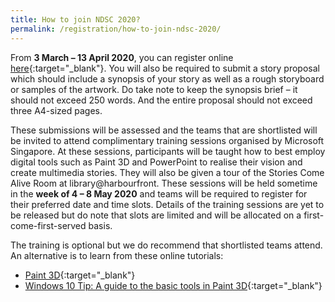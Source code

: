 ```yaml
---
title: How to join NDSC 2020?
permalink: /registration/how-to-join-ndsc-2020/
---
```


From **3 March – 13 April 2020**, you can register online [here](https://form.gov.sg/5e44b956dc8fe70011234a12){:target="_blank"}. You will also be required to submit a story proposal which should include a synopsis of your story as well as a rough storyboard or samples of the artwork. Do take note to keep the synopsis brief – it should not exceed 250 words. And the entire proposal should not exceed three A4-sized pages. 

These submissions will be assessed and the teams that are shortlisted will be invited to attend complimentary training sessions organised by Microsoft Singapore. At these sessions, participants will be taught how to best employ digital tools such as Paint 3D and PowerPoint to realise their vision and create multimedia stories. They will also be given a tour of the Stories Come Alive Room at library@harbourfront. These sessions will be held sometime in the **week of 4 – 8 May 2020** and teams will be required to register for their preferred date and time slots. Details of the training sessions are yet to be released but do note that slots are limited and will be allocated on a first-come-first-served basis. 

The training is optional but we do recommend that shortlisted teams attend. An alternative is to learn from these online tutorials: 
- [Paint 3D](https://education.microsoft.com/courses-and-resources/courses/introduction-to-paint-3d){:target="_blank"} 
- [Windows 10 Tip: A guide to the basic tools in Paint 3D](https://blogs.windows.com/windowsexperience/2018/05/21/windows-10-tip-a-guide-to-the-basic-tools-in-paint-3d/#iVcqkA2elCPtMOeJ.97){:target="_blank"} 